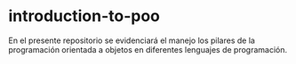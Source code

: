 # introduction-to-poo
En el presente repositorio se evidenciará el manejo los pilares de la programación orientada a objetos en diferentes lenguajes de programación.
